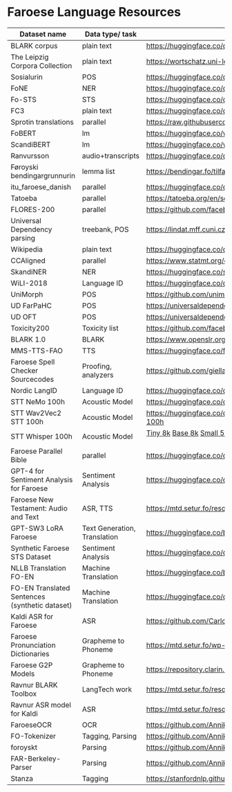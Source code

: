 # Faroese Language Resources

| Dataset name                   | Data type/ task |  Source/Link  |
| ------------------------------ | --------------- | ------------------------------------------ |
| BLARK corpus                   | plain text      |  https://huggingface.co/datasets/barbaroo/Faroese_BLARK_small |
| The Leipzig Corpora Collection | plain text      |  https://wortschatz.uni-leipzig.de/en/download/Faroese   |
| Sosialurin                     | POS             | https://huggingface.co/datasets/vesteinn/sosialurin-faroese-pos |
| FoNE                           | NER             | https://huggingface.co/datasets/vesteinn/sosialurin-faroese-ner                                                              |
| Fo-STS                         | STS             | https://huggingface.co/datasets/vesteinn/faroese-sts                                                                         |
| FC3                            | plain text      | https://huggingface.co/datasets/vesteinn/FC3                                                                                 |
| Sprotin translations           | parallel        | https://raw.githubusercontent.com/Sprotin/translations/main/sentences_en-fo.strict.csv                                       |
| FoBERT                         | lm              | https://huggingface.co/vesteinn/FoBERT                                                                                       |
| ScandiBERT                     | lm              | https://huggingface.co/vesteinn/ScandiBERT                                                                                   |
| Ranvursson                     | audio+transcripts    | https://huggingface.co/datasets/carlosdanielhernandezmena/ravnursson_asr                                                |
| Føroyski bendingargrunnurin    | lemma list           | https://bendingar.fo/tilfar/                                                                                            |
| itu_faroese_danish |    parallel             | https://huggingface.co/datasets/strombergnlp/itu_faroese_danish                                                                  |
| Tatoeba             | parallel       | https://tatoeba.org/en/sentences/show_all_in/fao/none                                                                                    |
| FLORES-200  |   parallel       | https://github.com/facebookresearch/flores/tree/main/flores200                                                                                |
| Universal Dependency parsing    | treebank, POS | https://lindat.mff.cuni.cz/repository/xmlui/handle/11234/1-5150                                                              |
| Wikipedia    | plain text       | https://huggingface.co/datasets/wikipedia                                                             |
| CCAligned    | parallel         | https://www.statmt.org/cc-aligned/                                                             |
| SkandiNER    | NER              | https://huggingface.co/saattrupdan/nbailab-base-ner-scandi |
| WiLI-2018    | Language ID      | https://huggingface.co/datasets/wili_2018 |
| UniMorph     | POS              | https://github.com/unimorph/fao |
| UD FarPaHC   | POS              | https://universaldependencies.org/treebanks/fo_farpahc/index.html |
| UD OFT       | POS              | https://universaldependencies.org/treebanks/fo_oft/index.html |
| Toxicity200  | Toxicity list    | https://github.com/facebookresearch/flores/tree/main/toxicity |
| BLARK 1.0    | BLARK            | https://www.openslr.org/resources/125/ |
| MMS-TTS-FAO  | TTS              | https://huggingface.co/facebook/mms-tts-fao |
| Faroese Spell Checker Sourcecodes | Proofing, analyzers | https://github.com/giellalt/lang-fao |
| Nordic LangID  | Language ID    | https://huggingface.co/datasets/strombergnlp/nordic_langid  |
| STT NeMo 100h  | Acoustic Model  | https://huggingface.co/carlosdanielhernandezmena/stt_fo_quartznet15x5_sp_ep163_100h |
| STT Wav2Vec2 STT 100h  |  Acoustic Model  |  https://huggingface.co/carlosdanielhernandezmena/wav2vec2-large-xlsr-53-faroese-100h  |
| STT Whisper 100h  | Acoustic Model  |  <a href="https://huggingface.co/carlosdanielhernandezmena/whisper-tiny-faroese-8k-steps-100h" target="”_blank”" rel="noopener">Tiny 8k</a> <a href="https://huggingface.co/carlosdanielhernandezmena/whisper-base-faroese-8k-steps-100h" target="”_blank”" rel="noopener">Base 8k</a> <a href="https://huggingface.co/carlosdanielhernandezmena/whisper-small-faroese-5k-steps-100h" target="”_blank”" rel="noopener">Small 5k</a> <a href="https://huggingface.co/carlosdanielhernandezmena/whisper-largev2-faroese-8k-steps-100h" target="”_blank”" rel="noopener">Large v2 8k</a> <a href="https://huggingface.co/carlosdanielhernandezmena/whisper-large-faroese-8k-steps-100h" target="”_blank”" rel="noopener">Large 8k</a> <a href="https://huggingface.co/carlosdanielhernandezmena/whisper-large-faroese-8k-steps-100h-ct2" target="”_blank”" rel="noopener">Large 8k ct2</a></p>  |
| Faroese Parallel Bible | parallel  | https://huggingface.co/datasets/vesteinn/faroese-parallel-bible |
| GPT-4 for Sentiment Analysis for Faroese | Sentiment Analysis | https://huggingface.co/datasets/hafsteinn/faroese_sentiment_analysis |
| Faroese New Testament: Audio and Text | ASR, TTS | https://mtd.setur.fo/resource/new-testament-audio-and-text/ |
| GPT-SW3 LoRA Faroese | Text Generation, Translation | https://huggingface.co/barbaroo/gptsw3_lora_fo_40b |
| Synthetic Faroese STS Dataset | Sentiment Analysis | https://huggingface.co/datasets/barbaroo/STS |
| NLLB Translation FO-EN | Machine Translation | https://huggingface.co/barbaroo/nllb_200_600M_en_fo |
| FO-EN Translated Sentences (synthetic dataset) | Machine Translation | https://huggingface.co/datasets/barbaroo/fo_en_synthetic |
| Kaldi ASR for Faroese | ASR | https://github.com/CarlosDanielMena/Kaldi_Recipe_for_Faroese |
| Faroese Pronunciation Dictionaries | Grapheme to Phoneme | https://mtd.setur.fo/wp-content/uploads/2024/03/Pron_dicts_for_G2P.zip |
| Faroese G2P Models | Grapheme to Phoneme | https://repository.clarin.is/repository/xmlui/handle/20.500.12537/303 |
| Ravnur BLARK Toolbox | LangTech work | https://mtd.setur.fo/resource/ravnur-blark-toolbox/ |
| Ravnur ASR model for Kaldi | ASR | https://mtd.setur.fo/resource/ravnur-asr-model-for-kaldi/ |
| FaroeseOCR | OCR | https://github.com/AnnikaSimonsen/FaroeseOCR |
| FO-Tokenizer | Tagging, Parsing | https://github.com/AnnikaSimonsen/FO-Tokenizer |
| foroyskt | Parsing | https://github.com/AnnikaSimonsen/foroyskt |
| FAR-Berkeley-Parser | Parsing | https://github.com/AnnikaSimonsen/FAR-Berkeley-Parser |
| Stanza | Tagging | https://stanfordnlp.github.io/stanza/ |
